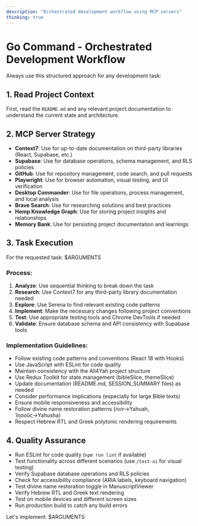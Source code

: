 ```yaml
---
description: "Orchestrated development workflow using MCP servers"
thinking: true
---
```


# Go Command - Orchestrated Development Workflow

Always use this structured approach for any development task:

## 1. Read Project Context
First, read the `README.md` and any relevant project documentation to understand the current state and architecture.

## 2. MCP Server Strategy
- **Context7**: Use for up-to-date documentation on third-party libraries (React, Supabase, etc.)
- **Supabase**: Use for database operations, schema management, and RLS policies
- **GitHub**: Use for repository management, code search, and pull requests
- **Playwright**: Use for browser automation, visual testing, and UI verification
- **Desktop Commander**: Use for file operations, process management, and local analysis
- **Brave Search**: Use for researching solutions and best practices
- **Hemp Knowledge Graph**: Use for storing project insights and relationships
- **Memory Bank**: Use for persisting project documentation and learnings

## 3. Task Execution
For the requested task: $ARGUMENTS

### Process:
1. **Analyze**: Use sequential thinking to break down the task
2. **Research**: Use Context7 for any third-party library documentation needed
3. **Explore**: Use Serena to find relevant existing code patterns
4. **Implement**: Make the necessary changes following project conventions
5. **Test**: Use appropriate testing tools and Chrome DevTools if needed
6. **Validate**: Ensure database schema and API consistency with Supabase tools

### Implementation Guidelines:
- Follow existing code patterns and conventions (React 18 with Hooks)
- Use JavaScript with ESLint for code quality
- Maintain consistency with the All4Yah project structure
- Use Redux Toolkit for state management (bibleSlice, themeSlice)
- Update documentation (README.md, SESSION_SUMMARY files) as needed
- Consider performance implications (especially for large Bible texts)
- Ensure mobile responsiveness and accessibility
- Follow divine name restoration patterns (יהוה→Yahuah, Ἰησοῦς→Yahusha)
- Respect Hebrew RTL and Greek polytonic rendering requirements

## 4. Quality Assurance
- Run ESLint for code quality (`npm run lint` if available)
- Test functionality across different scenarios (use `/test-ui` for visual testing)
- Verify Supabase database operations and RLS policies
- Check for accessibility compliance (ARIA labels, keyboard navigation)
- Test divine name restoration toggle in ManuscriptViewer
- Verify Hebrew RTL and Greek text rendering
- Test on mobile devices and different screen sizes
- Run production build to catch any build errors

Let's implement: $ARGUMENTS